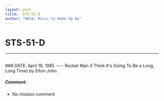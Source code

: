 ```yaml
---
layout: post
title:  STS-51-D
author: "NASA: Music to Wake Up By"
---
```


# STS-51-D
----
<br/>
### DATE: April 18, 1985
----
Rocket Man (I Think It's Going To Be a Long, Long Time) by Elton John

##### Comment:
* No mission comment
